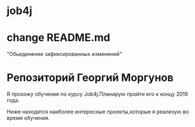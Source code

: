 # job4j
# change README.md

"Обьединение зафиксированных  изменений"


# Репозиторий Георгий Моргунов

Я прохожу обучение по курсу Job4j.Планирую пройти его к концу 2019 года.

Ниже находятся наиболее интересные проекты,которые я реализую во время обучения.
